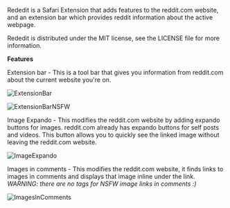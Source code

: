 Rededit is a Safari Extension that adds features to the reddit.com website, and an extension bar which provides reddit information about the active webpage.

Rededit is distributed under the MIT license, see the LICENSE file for more information.

**Features**

Extension bar - This is a tool bar that gives you information from reddit.com about the current website you're on.

![ExtensionBar](http://github.com/InScopeApps/Rededit/raw/master/ScreenShots/ExtensionBar.png)

![ExtensionBarNSFW](http://github.com/InScopeApps/Rededit/raw/master/ScreenShots/ExtensionBarNSFW.png)

Image Expando - This modifies the reddit.com website by adding expando buttons for images. reddit.com already has expando buttons for self posts and videos. This button allows you to quickly see the linked image without leaving the reddit.com website.

![ImageExpando](http://github.com/InScopeApps/Rededit/raw/master/ScreenShots/ImageExpando.png)

Images in comments - This modifies the reddit.com website, it finds links to images in comments and displays that image inline under the link. *WARNING: there are no tags for NSFW image links in comments :)*

![ImagesInComments](http://github.com/InScopeApps/Rededit/raw/master/ScreenShots/ImagesInComments.png)
